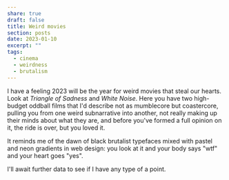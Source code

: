 ```yaml
---
share: true
draft: false
title: Weird movies
section: posts
date: 2023-01-10
excerpt: ""
tags:
  - cinema
  - weirdness
  - brutalism
---
```


I have a feeling 2023 will be the year for weird movies that steal our hearts. Look at *Triangle of Sadness* and *White Noise*. Here you have two high-budget oddball films that I'd describe not as mumblecore but coastercore, pulling you from one weird subnarrative into another, not really making up their minds about what they are, and before you've formed a full opinion on it, the ride is over, but you loved it.

It reminds me of the dawn of black brutalist typefaces mixed with pastel and neon gradients in web design: you look at it and your body says "wtf" and your heart goes "yes".

I'll await further data to see if I have any type of a point.